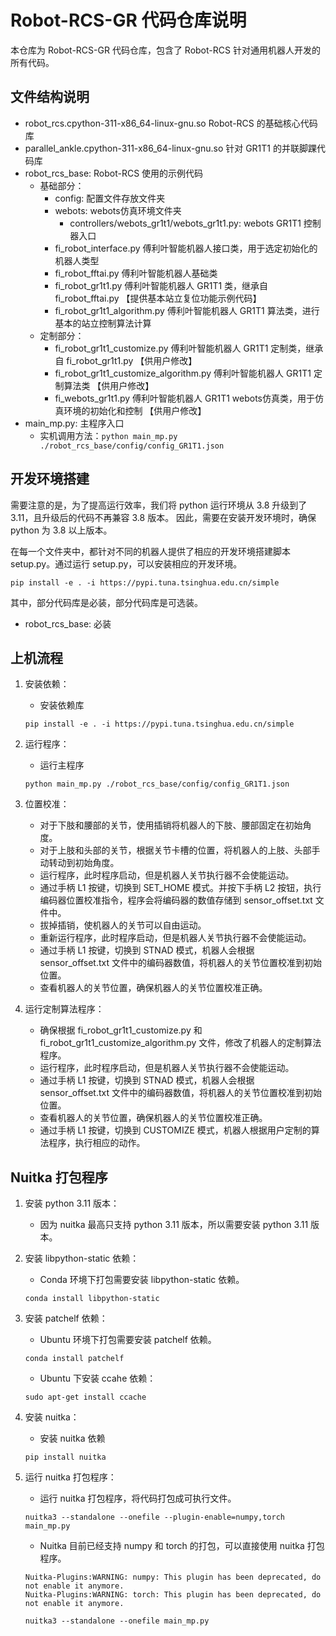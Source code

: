 # Robot-RCS-GR 代码仓库说明

本仓库为 Robot-RCS-GR 代码仓库，包含了 Robot-RCS 针对通用机器人开发的所有代码。

## 文件结构说明

- robot_rcs.cpython-311-x86_64-linux-gnu.so Robot-RCS 的基础核心代码库
- parallel_ankle.cpython-311-x86_64-linux-gnu.so 针对 GR1T1 的并联脚踝代码库
- robot_rcs_base: Robot-RCS 使用的示例代码
    - 基础部分：
        - config: 配置文件存放文件夹
        - webots: webots仿真环境文件夹
            - controllers/webots_gr1t1/webots_gr1t1.py: webots GR1T1 控制器入口
        - fi_robot_interface.py 傅利叶智能机器人接口类，用于选定初始化的机器人类型
        - fi_robot_fftai.py 傅利叶智能机器人基础类
        - fi_robot_gr1t1.py 傅利叶智能机器人 GR1T1 类，继承自 fi_robot_fftai.py 【提供基本站立复位功能示例代码】
        - fi_robot_gr1t1_algorithm.py 傅利叶智能机器人 GR1T1 算法类，进行基本的站立控制算法计算
    - 定制部分：
        - fi_robot_gr1t1_customize.py 傅利叶智能机器人 GR1T1 定制类，继承自 fi_robot_gr1t1.py 【供用户修改】
        - fi_robot_gr1t1_customize_algorithm.py 傅利叶智能机器人 GR1T1 定制算法类 【供用户修改】
        - fi_webots_gr1t1.py 傅利叶智能机器人 GR1T1 webots仿真类，用于仿真环境的初始化和控制 【供用户修改】
- main_mp.py: 主程序入口
    - 实机调用方法：`python main_mp.py ./robot_rcs_base/config/config_GR1T1.json`

## 开发环境搭建

需要注意的是，为了提高运行效率，我们将 python 运行环境从 3.8 升级到了 3.11，且升级后的代码不再兼容 3.8 版本。
因此，需要在安装开发环境时，确保 python 为 3.8 以上版本。

在每一个文件夹中，都针对不同的机器人提供了相应的开发环境搭建脚本 setup.py。通过运行 setup.py，可以安装相应的开发环境。

```
pip install -e . -i https://pypi.tuna.tsinghua.edu.cn/simple
```

其中，部分代码库是必装，部分代码库是可选装。

- robot_rcs_base: 必装

## 上机流程

1. 安装依赖：
    - 安装依赖库
    ```
    pip install -e . -i https://pypi.tuna.tsinghua.edu.cn/simple
    ```

2. 运行程序：
    - 运行主程序
    ```
    python main_mp.py ./robot_rcs_base/config/config_GR1T1.json
    ```

3. 位置校准：
    - 对于下肢和腰部的关节，使用插销将机器人的下肢、腰部固定在初始角度。
    - 对于上肢和头部的关节，根据关节卡槽的位置，将机器人的上肢、头部手动转动到初始角度。
    - 运行程序，此时程序启动，但是机器人关节执行器不会使能运动。
    - 通过手柄 L1 按键，切换到 SET_HOME 模式。并按下手柄 L2 按钮，执行编码器位置校准指令，程序会将编码器的数值存储到 sensor_offset.txt 文件中。
    - 拔掉插销，使机器人的关节可以自由运动。
    - 重新运行程序，此时程序启动，但是机器人关节执行器不会使能运动。
    - 通过手柄 L1 按键，切换到 STNAD 模式，机器人会根据 sensor_offset.txt 文件中的编码器数值，将机器人的关节位置校准到初始位置。
    - 查看机器人的关节位置，确保机器人的关节位置校准正确。

4. 运行定制算法程序：
    - 确保根据 fi_robot_gr1t1_customize.py 和 fi_robot_gr1t1_customize_algorithm.py 文件，修改了机器人的定制算法程序。
    - 运行程序，此时程序启动，但是机器人关节执行器不会使能运动。
    - 通过手柄 L1 按键，切换到 STNAD 模式，机器人会根据 sensor_offset.txt 文件中的编码器数值，将机器人的关节位置校准到初始位置。
    - 查看机器人的关节位置，确保机器人的关节位置校准正确。
    - 通过手柄 L1 按键，切换到 CUSTOMIZE 模式，机器人根据用户定制的算法程序，执行相应的动作。

## Nuitka 打包程序

1. 安装 python 3.11 版本：
    - 因为 nuitka 最高只支持 python 3.11 版本，所以需要安装 python 3.11 版本。

2. 安装 libpython-static 依赖：
    - Conda 环境下打包需要安装 libpython-static 依赖。
    ```
    conda install libpython-static
    ```

3. 安装 patchelf 依赖：
    - Ubuntu 环境下打包需要安装 patchelf 依赖。
    ```
    conda install patchelf
    ```
    - Ubuntu 下安装 ccahe 依赖：
    ```
    sudo apt-get install ccache
    ```

4. 安装 nuitka：
    - 安装 nuitka 依赖
    ```
    pip install nuitka
    ```

5. 运行 nuitka 打包程序：
    - 运行 nuitka 打包程序，将代码打包成可执行文件。
    ```
    nuitka3 --standalone --onefile --plugin-enable=numpy,torch main_mp.py
    ```
    - Nuitka 目前已经支持 numpy 和 torch 的打包，可以直接使用 nuitka 打包程序。
   ```
   Nuitka-Plugins:WARNING: numpy: This plugin has been deprecated, do not enable it anymore.
   Nuitka-Plugins:WARNING: torch: This plugin has been deprecated, do not enable it anymore.

   nuitka3 --standalone --onefile main_mp.py
   ```
